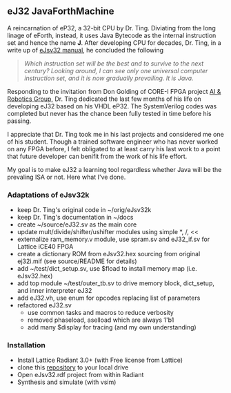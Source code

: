 ## eJ32 JavaForthMachine

A reincarnation of eP32, a 32-bit CPU by Dr. Ting. Diviating from the long linage of eForth, instead, it uses Java Bytecode as the internal instruction set and hence the name **J**. After developing CPU for decades, Dr. Ting, in a write up of [eJsv32 manual](https://chochain.github.io/eJsv32/docs/JVM_Manual.doc), he concluded the following

> *Which instruction set will be the best and to survive to the next century? Looking around, I can see only one universal computer instruction set, and it is now gradually prevailing. It is Java.*

Responding to the invitation from Don Golding of CORE-I FPGA project [AI & Robotics Group](https://www.facebook.com/groups/1304548976637542), Dr. Ting dedicated the last few months of his life on developing eJ32 based on his VHDL eP32. The SystemVerilog codes was completed but never has the chance been fully tested in time before his passing.

I appreciate that Dr. Ting took me in his last projects and considered me one of his student. Though a trained software engineer who has never worked on any FPGA before, I felt obligated to at least carry his last work to a point that future developer can benifit from the work of his life effort.

My goal is to make eJ32 a learning tool regardless whether Java will be the prevaling ISA or not. Here what I've done.

### Adaptations of eJsv32k
* keep Dr. Ting's original code in ~/orig/eJsv32k
* keep Dr. Ting's documentation in ~/docs
* create ~/source/eJ32.sv as the main core
* update mult/divide/shifter/ushifter modules using simple *, /, <<
* externalize ram_memory.v module, use spram.sv and eJ32_if.sv for Lattice iCE40 FPGA
* create a dictionary ROM from eJsv32.hex sourcing from original ej32i.mif (see source/README for details)
* add ~/test/dict_setup.sv, use $fload to install memory map (i.e. eJsv32.hex)
* add top module ~/test/outer_tb.sv to drive memory block, dict_setup, and inner interpreter eJ32
* add eJ32.vh, use enum for opcodes replacing list of parameters
* refactored eJ32.sv
  + use common tasks and macros to reduce verbosity
  + removed phaseload, aselload which are always 1'b1
  + add many $display for tracing (and my own understanding)

### Installation
* Install Lattice Radiant 3.0+ (with Free license from Lattice)
* clone this [repository](git@github.com:chochain/eJsv32.git) to your local drive
* Open eJsv32.rdf project from within Radiant
* Synthesis and simulate (with vsim)

